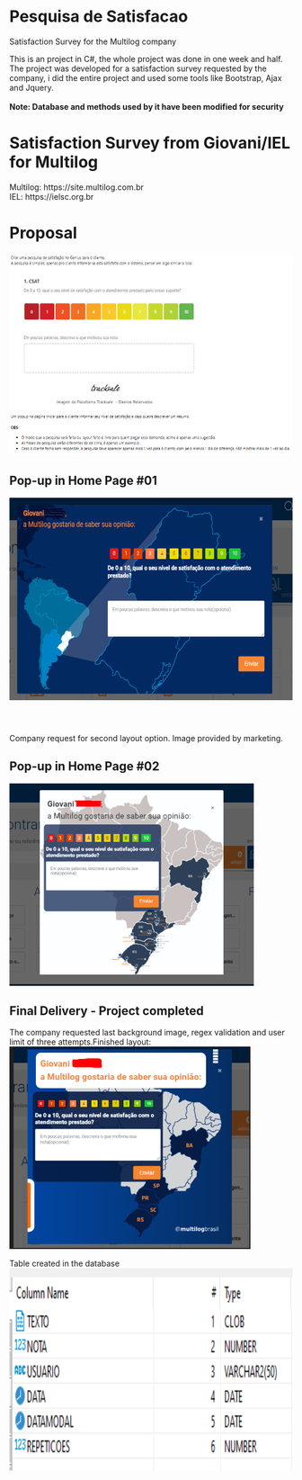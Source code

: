 # Pesquisa de Satisfacao
Satisfaction Survey for the Multilog company

<div>
  This is an project in C#, the whole project was done in one week and half.
  The project was developed for a satisfaction survey requested by the company, i did the entire project and used some tools like Bootstrap, Ajax and Jquery.</br>
  </br>
  <strong>Note: Database and methods used by it have been modified for security</strong>
</div>

<h1>Satisfaction Survey from Giovani/IEL for Multilog</h1>
Multilog: https://site.multilog.com.br </br>
IEL: https://ielsc.org.br

<h1>Proposal</h1>
<img height="360em" src="https://github.com/GiovaniDamian/PesquisaSatisfacao/blob/master/PesquisaSatisfacao/Content/img/Screenshot_4.png"/>

<div>
  <h2>Pop-up in Home Page #01</h2>
  <img height="360em" src="https://github.com/GiovaniDamian/PesquisaSatisfacao/blob/master/PesquisaSatisfacao/Content/img/Screenshot_1.png"/>
</div>
 <h1></h1>
</br>
Company request for second layout option. Image provided by marketing.
<div>
  <h2>Pop-up in Home Page #02</h2>
  <img height="360em" src="https://github.com/GiovaniDamian/PesquisaSatisfacao/blob/master/PesquisaSatisfacao/Content/img/Screenshot_2.png"/>
</div>


<div>
  <h2>Final Delivery - Project completed</h2>
  The company requested last background image, regex validation and user limit of three attempts.Finished layout:
  </br>
  <img height="360em" src="https://github.com/GiovaniDamian/PesquisaSatisfacao/blob/master/PesquisaSatisfacao/Content/img/Screenshot_3.png"/>
</div>

Table created in the database
<img height="360em" src="https://github.com/GiovaniDamian/PesquisaSatisfacao/blob/master/PesquisaSatisfacao/Content/img/Screenshot_5.png"/>
